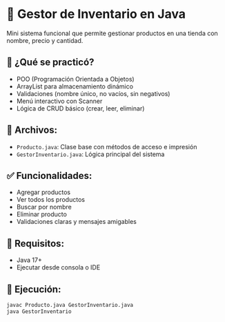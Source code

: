 # 🧾 Gestor de Inventario en Java

Mini sistema funcional que permite gestionar productos en una tienda con nombre, precio y cantidad.

## 🧠 ¿Qué se practicó?
- POO (Programación Orientada a Objetos)
- ArrayList para almacenamiento dinámico
- Validaciones (nombre único, no vacíos, sin negativos)
- Menú interactivo con Scanner
- Lógica de CRUD básico (crear, leer, eliminar)

## 📄 Archivos:
- `Producto.java`: Clase base con métodos de acceso e impresión
- `GestorInventario.java`: Lógica principal del sistema

## ✅ Funcionalidades:
- Agregar productos
- Ver todos los productos
- Buscar por nombre
- Eliminar producto
- Validaciones claras y mensajes amigables

## 🧪 Requisitos:
- Java 17+
- Ejecutar desde consola o IDE

## 🚀 Ejecución:
```bash
javac Producto.java GestorInventario.java
java GestorInventario
